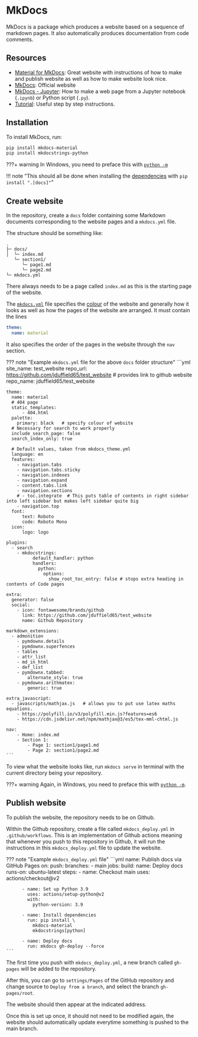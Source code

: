 # MkDocs

MkDocs is a package which produces a website based on a sequence of markdown pages. It also automatically produces documentation from code comments.

## Resources

* [Material for MkDocs](https://squidfunk.github.io/mkdocs-material/getting-started/): Great website with instructions of how to make and publish website as well as how to make website look nice.
* [MkDocs](https://www.mkdocs.org/): Official website
* [MkDocs - Jupyter](https://github.com/danielfrg/mkdocs-jupyter): How to make a web page from a Jupyter notebook (`.ipynb`) or Python script (`.py`).
* [Tutorial](https://realpython.com/python-project-documentation-with-mkdocs/): Useful step by step instructions.

## Installation
To install MkDocs, run:
```bash
pip install mkdocs-material
pip install mkdocstrings-python
```

???+ warning
    In Windows, you need to preface this with [`python -m`](https://www.mkdocs.org/user-guide/installation/#installing-mkdocs)

!!! note "This should all be done when installing the [dependencies](index.md) with `pip install ".[docs]"`"

## Create website
In the repository, create a `docs` folder containing some Markdown documents corresponding to the website pages and a `mkdocs.yml` file.

The structure should be something like:
```
.
├─ docs/
│  └─ index.md
   └─ section1/
      └─ page1.md
      └─ page2.md
└─ mkdocs.yml
```

There always needs to be a page called `index.md` as this is the starting page of the website.

The [`mkdocs.yml`](https://github.com/Climate-Dynamics-Lab/Wiki/blob/main/mkdocs.yml) file specifies the [colour](https://squidfunk.github.io/mkdocs-material/setup/changing-the-colors/) of the website and generally how it looks as well as how the pages of the website are arranged. It must contain the lines
```yml
theme:
  name: material
```

It also specifies the order of the pages in the website through the `nav` section.

??? note "Example `mkdocs.yml` file for the above `docs` folder structure"
    ```yml
    site_name: test_website
    repo_url: https://github.com/jduffield65/test_website  # provides link to github website
    repo_name: jduffield65/test_website
    
    theme:
      name: material
      # 404 page
      static_templates:
          - 404.html
      palette:
        primary: black   # specify colour of website
      # Necessary for search to work properly
      include_search_page: false
      search_index_only: true
    
      # Default values, taken from mkdocs_theme.yml
      language: en
      features:
        - navigation.tabs
        - navigation.tabs.sticky
        - navigation.indexes
        - navigation.expand
        - content.tabs.link
        - navigation.sections
        # - toc.integrate  # This puts table of contents in right sidebar into left sidebar but makes left sidebar quite big
        - navigation.top
      font:
          text: Roboto
          code: Roboto Mono
      icon:
          logo: logo
    
    plugins:
      - search
        - mkdocstrings:
              default_handler: python
              handlers:
                python:
                  options:
                    show_root_toc_entry: false # stops extra heading in contents of Code pages
    
    extra:
      generator: false
      social:
        - icon: fontawesome/brands/github
          link: https://github.com/jduffield65/test_website
          name: Github Repository
    
    markdown_extensions:
      - admonition
        - pymdownx.details
        - pymdownx.superfences
        - tables
        - attr_list
        - md_in_html
        - def_list
        - pymdownx.tabbed:
            alternate_style: true
        - pymdownx.arithmatex:
            generic: true
    
    extra_javascript:
      - javascripts/mathjax.js   # allows you to put use latex maths equations.
        - https://polyfill.io/v3/polyfill.min.js?features=es6
        - https://cdn.jsdelivr.net/npm/mathjax@3/es5/tex-mml-chtml.js
    
    nav:
        - Home: index.md
        - Section 1:
            - Page 1: section1/page1.md
            - Page 2: section1/page2.md
    ```

To view what the website looks like, run `mkdocs serve` in terminal with the current directory being your repository.

???+ warning
    Again, in Windows, you need to preface this with [`python -m`](https://www.mkdocs.org/user-guide/installation/#installing-mkdocs).

## Publish website

To publish the website, the repository needs to be on Github.

Within the Github repository, create a file called `mkdocs_deploy.yml` in `.github/workflows`. 
This is an implementation of Github actions meaning that whenever you push to this repository in Github, 
it will run the instructions in this `mkdocs_deploy.yml` file to update the website.

??? note "Example `mkdocs_deploy.yml` file"
    ```yml
    name: Publish docs via GitHub Pages
    on:
      push:
        branches:
          - main
    jobs:
      build:
        name: Deploy docs
        runs-on: ubuntu-latest
        steps:
          - name: Checkout main
            uses: actions/checkout@v2
    
          - name: Set up Python 3.9
            uses: actions/setup-python@v2
            with:
              python-version: 3.9
    
          - name: Install dependencies
            run: pip install \
              mkdocs-material
              mkdocstrings[python]
    
          - name: Deploy docs
            run: mkdocs gh-deploy --force
    ```

The first time you push with `mkdocs_deploy.yml`, a new branch called `gh-pages` will be added to the repository.

After this, you can go to `settings/Pages` of the GitHub repository and change source to `Deploy from a branch`,
and select the branch `gh-pages/root`.

The website should then appear at the indicated address.

Once this is set up once, it should not need to be modified again, the website should automatically update everytime
something is pushed to the main branch.
